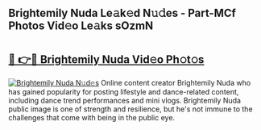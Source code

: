 ## Brightemily Nuda Le𝚊k𝚎d N𝚞𝚍es - Part-MCf Photos Vid𝚎o Le𝚊ks sOzmN

# <h2><a href="http://fbcp2sh.evod.top/?m=Brightemily+Nuda">🔗 👉🔴 Brightemily Nuda Vid𝚎o Ph𝚘t𝚘s</a></h2>

[![Brightemily Nuda N𝚞d𝚎s](https://i.imgur.com/8V9OHl7.gif)](http://fbcp2sh.evod.top/?m=Brightemily+Nuda)
Online content creator Brightemily Nuda who has gained popularity for posting lifestyle and dance-related content, including dance trend performances and mini vlogs. Brightemily Nuda public image is one of strength and resilience, but he's not immune to the challenges that come with being in the public eye. 
